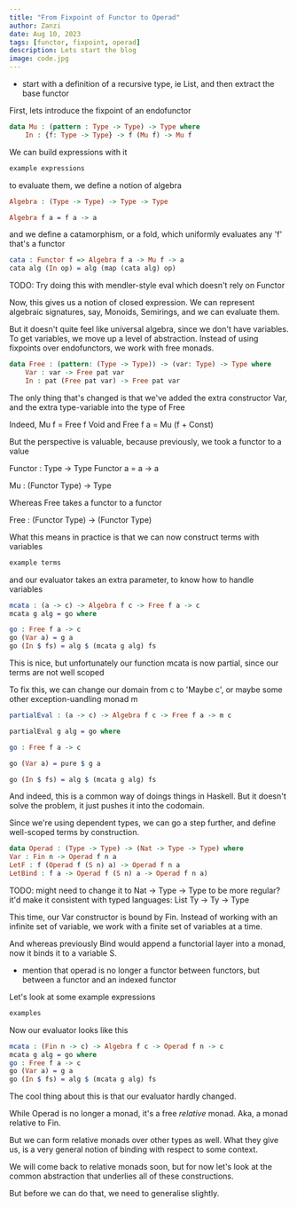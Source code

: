 ```yaml
---
title: "From Fixpoint of Functor to Operad"
author: Zanzi
date: Aug 10, 2023
tags: [functor, fixpoint, operad]
description: Lets start the blog
image: code.jpg
---
```


* start with a definition of a recursive type, ie List, and then extract the base functor

First, lets introduce the fixpoint of an endofunctor

``` idris
data Mu : (pattern : Type -> Type) -> Type where
	In : {f: Type -> Type} -> f (Mu f) -> Mu f
```


We can build expressions with it

``` idris
example expressions

```

to evaluate them, we define a notion of algebra

```idris 
Algebra : (Type -> Type) -> Type -> Type

Algebra f a = f a -> a
```

and we define a catamorphism, or a fold, which uniformly evaluates any 'f' that's a functor

``` idris
cata : Functor f => Algebra f a -> Mu f -> a
cata alg (In op) = alg (map (cata alg) op)
```

TODO: Try doing this with mendler-style eval which doesn't rely on Functor

Now, this gives us a notion of closed expression. We can represent algebraic signatures, say, Monoids, Semirings, and we can evaluate them. 

But it doesn't quite feel like universal algebra, since we don't have variables. To get variables, we move up a level of abstraction. Instead of using fixpoints over endofunctors, we work with free monads.


``` idris
data Free : (pattern: (Type -> Type)) -> (var: Type) -> Type where
	Var : var -> Free pat var
	In : pat (Free pat var) -> Free pat var
```

The only thing that's changed is that we've added the extra constructor Var, and the extra type-variable into the type of Free

Indeed, 
Mu f = Free f Void
and 
Free f a = Mu (f + Const)

But the perspective is valuable, because previously, we took a functor to a value

Functor : Type -> Type 
Functor a = a -> a

Mu : (Functor Type) -> Type 

Whereas Free takes a functor to a functor

Free : (Functor Type) -> (Functor Type)

What this means in practice is that we can now construct terms with variables

```idris
example terms

```

and our evaluator takes an extra parameter, to know how to handle variables

```idris
mcata : (a -> c) -> Algebra f c -> Free f a -> c
mcata g alg = go where

go : Free f a -> c
go (Var a) = g a
go (In $ fs) = alg $ (mcata g alg) fs
```

This is nice, but unfortunately our function mcata is now partial, since our terms are not well scoped

To fix this, we can change our domain from c to 'Maybe c', or maybe some other exception-uandling monad m

```idris
partialEval : (a -> c) -> Algebra f c -> Free f a -> m c

partialEval g alg = go where

go : Free f a -> c

go (Var a) = pure $ g a

go (In $ fs) = alg $ (mcata g alg) fs
```

And indeed, this is a common way of doings things in Haskell. But it doesn't solve the problem, it just pushes it into the codomain. 

Since we're using dependent types, we can go a step further, and define well-scoped terms by construction. 

```idris
data Operad : (Type -> Type) -> (Nat -> Type -> Type) where 
Var : Fin n -> Operad f n a
LetF : f (Operad f (S n) a) -> Operad f n a
LetBind : f a -> Operad f (S n) a -> Operad f n a)
```
TODO: might need to change it to Nat -> Type -> Type to be more regular?
	it'd make it consistent with typed languages: List Ty -> Ty -> Type
	
This time, our Var constructor is bound by Fin. Instead of working with an infinite set of variable, we work with a finite set of variables at a time.

And whereas previously Bind would append a functorial layer into a monad, now it binds it to a variable S. 
* mention that operad is no longer a functor between functors, but between a functor and an indexed functor

Let's look at some example expressions

```idris 
examples
```

Now our evaluator looks like this

``` idris
mcata : (Fin n -> c) -> Algebra f c -> Operad f n -> c
mcata g alg = go where
go : Free f a -> c
go (Var a) = g a
go (In $ fs) = alg $ (mcata g alg) fs
```

The cool thing about this is that our evaluator hardly changed.

While Operad is no longer a monad, it's a free *relative* monad. Aka, a monad relative to Fin. 

But we can form relative monads over other types as well. What they give us, is a very general notion of binding with respect to some context.

We will come back to relative monads soon, but for now let's look at the common abstraction that underlies all of these constructions.

But before we can do that, we need to generalise slightly.
